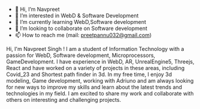 - 👋 Hi, I’m Navpreet
- 👀 I’m interested in WebD & Software Development
- 🌱 I’m currently learning WebD,Software development
- 💞️ I’m looking to collaborate on Software development
- 📫 How to reach me (mail: preetpannu032@gmail.com)

<!---
navpreet032/navpreet032 is a ✨ special ✨ repository because its `README.md` (this file) appears on your GitHub profile.
You can click the Preview link to take a look at your changes.
--->
Hi, I'm Navpreet Singh ! I am a student of Information Technology with a passion for  WebD, Software development, Microprocessors, GameDevelopment. 
I have experience in WebD, AR, UnrealEngine5, Threejs, React and have worked on a variety of projects in these areas, including Covid_23 and Shortest path finder in 3d. 
In my free time, I enjoy 3d modeling, Game development, working with Adriuno  and am always looking for new ways to improve my skills and learn about the latest trends and technologies in my field. 
I am excited to share my work and collaborate with others on interesting and challenging projects.
